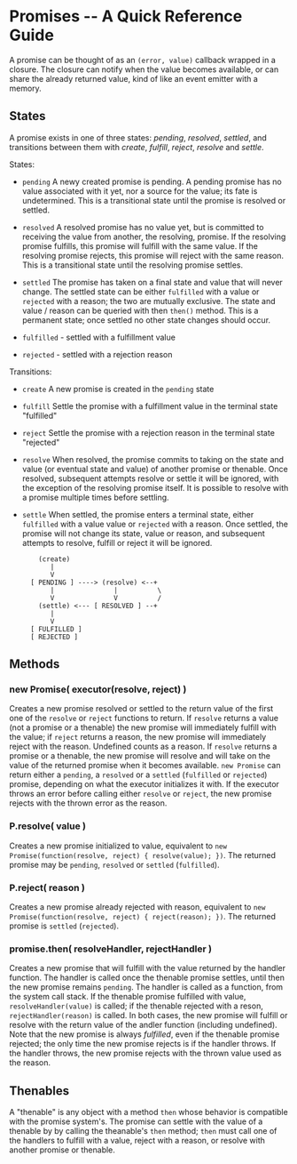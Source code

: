 # Promises -- A Quick Reference Guide

A promise can be thought of as an `(error, value)` callback wrapped in a closure.
The closure can notify when the value becomes available, or can share the already
returned value, kind of like an event emitter with a memory.


## States

A promise exists in one of three states:  _pending_, _resolved_, _settled_, and
transitions between them with _create_, _fulfill_, _reject_, _resolve_ and _settle_.

States:

- `pending` A newy created promise is pending. A pending promise has no value
   associated with it yet, nor a source for the value; its fate is undetermined.
   This is a transitional state until the promise is resolved or settled.

- `resolved` A resolved promise has no value yet, but is committed to receiving the
   value from another, the resolving, promise.  If the resolving promise fulfills,
   this promise will fulfill with the same value.  If the resolving promise rejects,
   this promise will reject with the same reason.  This is a transitional state
   until the resolving promise settles.

- `settled` The promise has taken on a final state and value that will never change.
   The settled state can be either `fulfilled` with a value or `rejected` with a
   reason; the two are mutually exclusive.  The state and value / reason can be
   queried with then `then()` method.  This is a permanent state; once settled
   no other state changes should occur.

- `fulfilled` - settled with a fulfillment value

- `rejected` - settled with a rejection reason

Transitions:

- `create` A new promise is created in the `pending` state

- `fulfill` Settle the promise with a fulfillment value in the terminal state "fulfilled"

- `reject` Settle the promise with a rejection reason in the terminal state "rejected"

- `resolve` When resolved, the promise commits to taking on the state and value
   (or eventual state and value) of another promise or thenable.  Once resolved,
   subsequent attempts resolve or settle it will be ignored, with the exception of
   the resolving promise itself.  It is possible to resolve with a promise multiple
   times before settling.

- `settle` When settled, the promise enters a terminal state, either `fulfilled` with
   a value value or `rejected` with a reason.  Once settled, the promise will not
   change its state, value or reason, and subsequent attempts to resolve, fulfill or
   reject it will be ignored.

          (create)
             |
             V
        [ PENDING ] ----> (resolve) <--+
             |               |          \
             V               V          /
          (settle) <--- [ RESOLVED ] --+
             |
             V
        [ FULFILLED ]
        [ REJECTED ]


## Methods

### new Promise( executor(resolve, reject) )

Creates a new promise resolved or settled to the return value of the first one of
the `resolve` or `reject` functions to return.  If `resolve` returns a value (not a
promise or a thenable) the new promise will immediately fulfill with the value; if
`reject` returns a reason, the new promise will immediately reject with the reason.
Undefined counts as a reason.  If `resolve` returns a promise or a thenable, the new
promise will resolve and will take on the value of the returned promise when it
becomes available.  `new Promise` can return either a `pending`, a `resolved` or a
`settled` (`fulfilled` or `rejected`) promise, depending on what the executor
initializes it with.  If the executor throws an error before calling either `resolve`
or `reject`, the new promise rejects with the thrown error as the reason.

### P.resolve( value )

Creates a new promise initialized to value, equivalent to `new
Promise(function(resolve, reject) { resolve(value); })`.  The returned promise may
be `pending`, `resolved` or `settled` (`fulfilled`).

### P.reject( reason )

Creates a new promise already rejected with reason, equivalent to `new
Promise(function(resolve, reject) { reject(reason); })`.  The returned promise is
`settled` (`rejected`).

### promise.then( resolveHandler, rejectHandler )

Creates a new promise that will fulfill with the value returned by the handler
function.  The handler is called once the thenable promise settles, until then the new
promise remains `pending`.  The handler is called as a function, from the system call
stack.  If the thenable promise fulfilled with value, `resolveHandler(value)` is
called; if the thenable rejected with a reson, `rejectHandler(reason)` is called.  In
both cases, the new promise will fulfill or resolve with the return value of the
andler function (including undefined).  Note that the new promise is always
_fulfilled_, even if the thenable promise rejected; the only time the new promise
rejects is if the handler throws.  If the handler throws, the new promise rejects
with the thrown value used as the reason.


## Thenables

A "thenable" is any object with a method `then` whose behavior is compatible with the
promise system's.  The promise can settle with the value of a thenable by by calling
the theanable's `then` method; `then` must call one of the handlers to fulfill with a
value, reject with a reason, or resolve with another promise or thenable.
